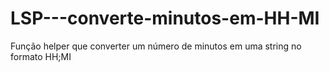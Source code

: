 # LSP---converte-minutos-em-HH-MI
Função helper que converter um número de minutos em uma string no formato HH;MI
